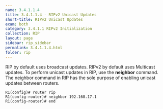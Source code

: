 ```yaml
---
name: 3.4.1.1.4
title: 3.4.1.1.4 - RIPv2 Unicast Updates
short-title: RIPv2 Unicast Updates
exam: both
category: 3.4.1.1 RIPv2 Initialization
collection: RIP
layout: page
sidebar: rip_sidebar
permalink: 3.4.1.1.4.html
folder: rip
---
```

RIP by default uses broadcast updates. RIPv2 by default uses Multicast updates. To perform unicast updates in RIP, use the **neighbor** command. The neighbor command in RIP has the sole purpose of enabling unicast updates between routers.
```
R1(config)# router rip
R1(config-router)# neighbor 192.168.17.1
R1(config-router)# end
```
